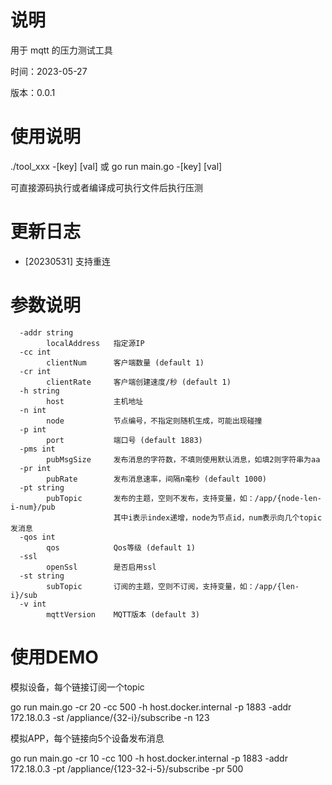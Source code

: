 # 说明

用于 mqtt 的压力测试工具

时间：2023-05-27

版本：0.0.1

# 使用说明

./tool_xxx -[key] [val]  或  go run main.go -[key] [val]

可直接源码执行或者编译成可执行文件后执行压测

# 更新日志

- [20230531] 支持重连



# 参数说明

```
  -addr string                                      
        localAddress   指定源IP                     
  -cc int                                           
        clientNum      客户端数量 (default 1)       
  -cr int                                           
        clientRate     客户端创建速度/秒 (default 1)
  -h string                                         
        host           主机地址                     
  -n int                                            
        node           节点编号，不指定则随机生成，可能出现碰撞
  -p int
        port           端口号 (default 1883)
  -pms int
        pubMsgSize     发布消息的字符数，不填则使用默认消息，如填2则字符串为aa
  -pr int
        pubRate        发布消息速率，间隔n毫秒 (default 1000)
  -pt string
        pubTopic       发布的主题，空则不发布，支持变量，如：/app/{node-len-i-num}/pub
                       其中i表示index递增，node为节点id，num表示向几个topic发消息
  -qos int
        qos            Qos等级 (default 1)
  -ssl
        openSsl        是否启用ssl
  -st string
        subTopic       订阅的主题，空则不订阅，支持变量，如：/app/{len-i}/sub
  -v int
        mqttVersion    MQTT版本 (default 3)
```

# 使用DEMO

模拟设备，每个链接订阅一个topic

go run main.go -cr 20 -cc 500 -h host.docker.internal -p 1883 -addr 172.18.0.3 -st /appliance/{32-i}/subscribe -n 123

模拟APP，每个链接向5个设备发布消息

go run main.go -cr 10 -cc 100 -h host.docker.internal -p 1883 -addr 172.18.0.3 -pt /appliance/{123-32-i-5}/subscribe -pr 500

